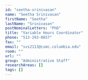 ```yaml
---
id: "seetha-srinivasan"
name: "Seetha Srinivasan"
firstName: "Seetha"
lastName: "Srinivasan"
postNominalLetters: "PhD"
title: "Variable Hours Coordinator"
phone: "513-293-0857"
fax: ""
email: "svs2113@cumc.columbia.edu"
room: ""
url: ""
group: "Administrative Staff"
researchAreas: []
tags: []
---
```

